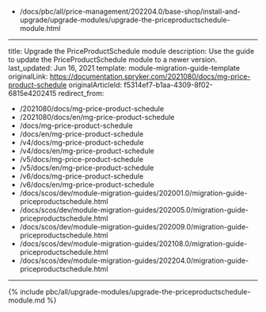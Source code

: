   - /docs/pbc/all/price-management/202204.0/base-shop/install-and-upgrade/upgrade-modules/upgrade-the-priceproductschedule-module.html
---
title: Upgrade the PriceProductSchedule module
description: Use the guide to update the PriceProductSchedule module to a newer version.
last_updated: Jun 16, 2021
template: module-migration-guide-template
originalLink: https://documentation.spryker.com/2021080/docs/mg-price-product-schedule
originalArticleId: f5314ef7-b1aa-4309-8f02-6815e4202415
redirect_from:
  - /2021080/docs/mg-price-product-schedule
  - /2021080/docs/en/mg-price-product-schedule
  - /docs/mg-price-product-schedule
  - /docs/en/mg-price-product-schedule
  - /v4/docs/mg-price-product-schedule
  - /v4/docs/en/mg-price-product-schedule
  - /v5/docs/mg-price-product-schedule
  - /v5/docs/en/mg-price-product-schedule
  - /v6/docs/mg-price-product-schedule
  - /v6/docs/en/mg-price-product-schedule
  - /docs/scos/dev/module-migration-guides/202001.0/migration-guide-priceproductschedule.html
  - /docs/scos/dev/module-migration-guides/202005.0/migration-guide-priceproductschedule.html
  - /docs/scos/dev/module-migration-guides/202009.0/migration-guide-priceproductschedule.html
  - /docs/scos/dev/module-migration-guides/202108.0/migration-guide-priceproductschedule.html
  - /docs/scos/dev/module-migration-guides/202204.0/migration-guide-priceproductschedule.html

---

{% include pbc/all/upgrade-modules/upgrade-the-priceproductschedule-module.md %} <!-- To edit, see /_includes/pbc/all/upgrade-modules/upgrade-the-priceproductschedule-module.md -->
